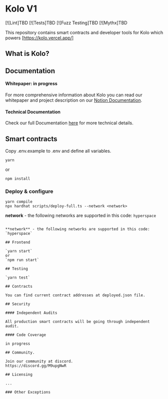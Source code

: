 # Kolo V1

[![Lint]TBD
[![Tests]TBD
[![Fuzz Testing]TBD
[![Mythx]TBD

This repository contains smart contracts and developer tools for Kolo which powers [https://kolo.vercel.app/]

## What is Kolo?


## Documentation

#### Whitepaper: in progress

For more comprehensive information about Kolo you can read our whitepaper and project description on our [Notion Documentation](https://deforex-docs.gitbook.io/kolo-fevm-hackathon/welcome/kolo-dao-auction-for-sensitive-information).

#### Technical Documentation

Check our full Documentation [here](https://deforex-docs.gitbook.io/kolo-fevm-hackathon/welcome/kolo-dao-auction-for-sensitive-information) for more technical details.

## Smart contracts

Copy .env.example to .env and define all variables.

`yarn`

or

`npm install`

### Deploy & configure

```
yarn compile
npx hardhat scripts/deploy-full.ts --network <network>
```

**network** - the following networks are supported in this code: `hyperspace`


```

**network** - the following networks are supported in this code: `hyperspace`

## Frontend

`yarn start`
or
`npm run start`

## Testing

`yarn test`

## Contracts

You can find current contract addresses at deployed.json file.

## Security

#### Independent Audits

All production smart contracts will be going through independent audit.

#### Code Coverage

in progress

## Community.

Join our community at discord.
https://discord.gg/M9upgNwR

## Licensing

...

### Other Exceptions
